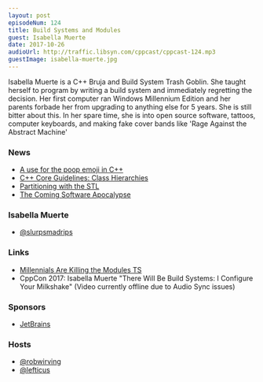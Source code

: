 ```yaml
---
layout: post
episodeNum: 124
title: Build Systems and Modules
guest: Isabella Muerte
date: 2017-10-26
audioUrl: http://traffic.libsyn.com/cppcast/cppcast-124.mp3
guestImage: isabella-muerte.jpg
---
```


Isabella Muerte is a C++ Bruja and Build System Trash Goblin. She taught herself to program by writing a build system and immediately regretting the decision. Her first computer ran Windows Millennium Edition and her parents forbade her from upgrading to anything else for 5 years. She is still bitter about this. In her spare time, she is into open source software, tattoos, computer keyboards, and making fake cover bands like 'Rage Against the Abstract Machine'

### News ###

 - [A use for the poop emoji in C++](https://www.reddit.com/r/cpp/comments/75gohf/i_just_found_a_use_for_the_poop_emoji_in_c/)
 - [C++ Core Guidelines: Class Hierarchies](http://www.modernescpp.com/index.php/c-core-guidelines-class-hierarchies)
 - [Partitioning with the STL](https://www.fluentcpp.com/2017/10/10/partitioning-with-the-stl/)
 - [The Coming Software Apocalypse](https://www.theatlantic.com/technology/archive/2017/09/saving-the-world-from-code/540393/)
 
### Isabella Muerte ###

 - [@slurpsmadrips](https://twitter.com/slurpsmadrips)
 
### Links ###

 - [Millennials Are Killing the Modules TS](https://izzys.casa/posts/millennials-are-killing-the-modules-ts.html)
 - CppCon 2017: Isabella Muerte "There Will Be Build Systems: I Configure Your Milkshake" (Video currently offline due to Audio Sync issues)
 
### Sponsors ###

- [JetBrains](https://www.jetbrains.com/cpp/?utm_source=cppcast&utm_medium=podcast&utm_content=cppcast-podcast&utm_campaign=cpp)

### Hosts ###

- [@robwirving](https://twitter.com/robwirving)
- [@lefticus](https://twitter.com/lefticus)

